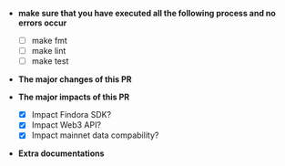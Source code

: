 * **make sure that you have executed all the following process and no errors occur**
  - [ ] make fmt
  - [ ] make lint
  - [ ] make test

* **The major changes of this PR**


* **The major impacts of this PR**
  - [x] Impact Findora SDK?
  - [x] Impact Web3 API?
  - [x] Impact mainnet data compability?

* **Extra documentations**

